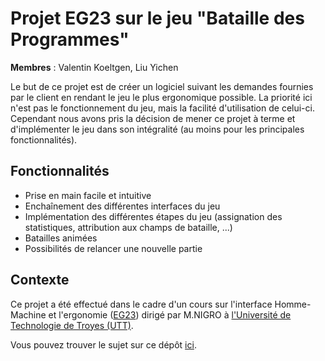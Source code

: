 # Projet EG23 sur le jeu "Bataille des Programmes"
**Membres** : Valentin Koeltgen, Liu Yichen

Le but de ce projet est de créer un logiciel suivant les demandes fournies par le client en rendant le jeu le plus ergonomique possible. 
La priorité ici n'est pas le fonctionnement du jeu, mais la facilité d'utilisation de celui-ci.  
Cependant nous avons pris la décision de mener ce projet à terme et d'implémenter le jeu dans son intégralité (au moins pour les principales fonctionnalités).

## Fonctionnalités
- Prise en main facile et intuitive
- Enchaînement des différentes interfaces du jeu
- Implémentation des différentes étapes du jeu (assignation des statistiques, attribution aux champs de bataille, ...)
- Batailles animées
- Possibilités de relancer une nouvelle partie

## Contexte

Ce projet a été effectué dans le cadre d'un cours sur l'interface Homme-Machine et l'ergonomie ([EG23](https://moodle.utt.fr/course/view.php?id=1976)) dirigé par M.NIGRO
à [l'Université de Technologie de Troyes (UTT)](https://www.utt.fr).

Vous pouvez trouver le sujet sur ce
dépôt [ici](https://github.com/koeltv/BattleOfPrograms/blob/master/projet_eg23_p22.pdf).
